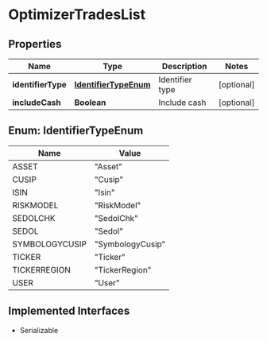 

# OptimizerTradesList

## Properties

Name | Type | Description | Notes
------------ | ------------- | ------------- | -------------
**identifierType** | [**IdentifierTypeEnum**](#IdentifierTypeEnum) | Identifier type |  [optional]
**includeCash** | **Boolean** | Include cash |  [optional]



## Enum: IdentifierTypeEnum

Name | Value
---- | -----
ASSET | &quot;Asset&quot;
CUSIP | &quot;Cusip&quot;
ISIN | &quot;Isin&quot;
RISKMODEL | &quot;RiskModel&quot;
SEDOLCHK | &quot;SedolChk&quot;
SEDOL | &quot;Sedol&quot;
SYMBOLOGYCUSIP | &quot;SymbologyCusip&quot;
TICKER | &quot;Ticker&quot;
TICKERREGION | &quot;TickerRegion&quot;
USER | &quot;User&quot;


## Implemented Interfaces

* Serializable


